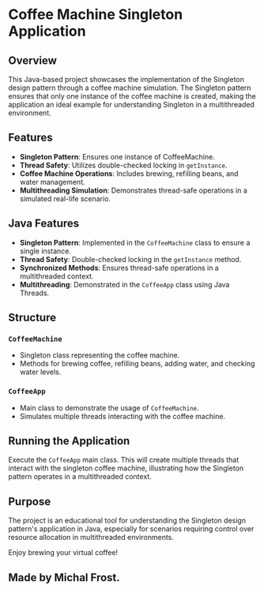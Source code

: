 # Coffee Machine Singleton Application

## Overview
This Java-based project showcases the implementation of the Singleton design pattern through a coffee machine simulation. The Singleton pattern ensures that only one instance of the coffee machine is created, making the application an ideal example for understanding Singleton in a multithreaded environment.

## Features
- **Singleton Pattern**: Ensures one instance of CoffeeMachine.
- **Thread Safety**: Utilizes double-checked locking in `getInstance`.
- **Coffee Machine Operations**: Includes brewing, refilling beans, and water management.
- **Multithreading Simulation**: Demonstrates thread-safe operations in a simulated real-life scenario.

## Java Features

- **Singleton Pattern**: Implemented in the `CoffeeMachine` class to ensure a single instance.
- **Thread Safety**: Double-checked locking in the `getInstance` method.
- **Synchronized Methods**: Ensures thread-safe operations in a multithreaded context.
- **Multithreading**: Demonstrated in the `CoffeeApp` class using Java Threads.


## Structure
### `CoffeeMachine`
- Singleton class representing the coffee machine.
- Methods for brewing coffee, refilling beans, adding water, and checking water levels.

### `CoffeeApp`
- Main class to demonstrate the usage of `CoffeeMachine`.
- Simulates multiple threads interacting with the coffee machine.

## Running the Application
Execute the `CoffeeApp` main class. This will create multiple threads that interact with the singleton coffee machine, illustrating how the Singleton pattern operates in a multithreaded context.

## Purpose
The project is an educational tool for understanding the Singleton design pattern's application in Java, especially for scenarios requiring control over resource allocation in multithreaded environments.

Enjoy brewing your virtual coffee!

## Made by Michal Frost.